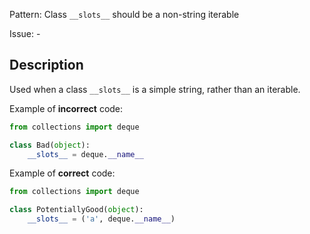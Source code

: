 Pattern: Class `__slots__` should be a non-string iterable

Issue: -

## Description

Used when a class `__slots__` is a simple string, rather than an iterable.


Example of **incorrect** code:

```python
from collections import deque

class Bad(object):
    __slots__ = deque.__name__
```

Example of **correct** code:

```python
from collections import deque

class PotentiallyGood(object):
    __slots__ = ('a', deque.__name__)
```
